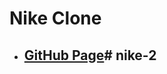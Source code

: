 <!--
 * @Author: Jinqi Li
 * @Date: 2020-07-20 15:07:06
 * @LastEditors: Jinqi Li
 * @LastEditTime: 2020-10-05 00:24:56
 * @FilePath: /nike/README.md
-->
# Nike Clone
* ## [GitHub Page](https://kikijinqili.github.io/nike-2/)# nike-2
